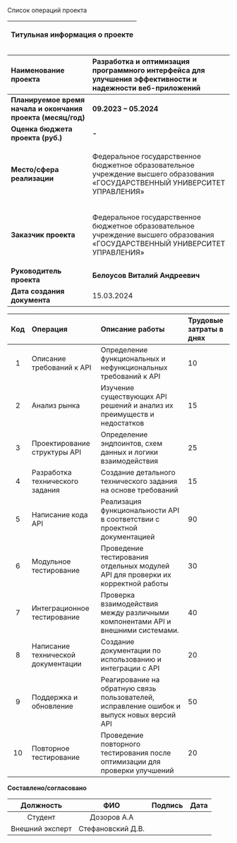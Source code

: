 Список операций проекта

|<p>**Титульная информация о проекте**</p><p></p>|
| :-: |

|**Наименование проекта**|**Разработка и оптимизация программного интерфейса для улучшения эффективности и надежности веб-приложений**|
| :- | :- |
|**Планируемое время начала и окончания проекта (месяц/год)**|**09.2023 – 05.2024**|
|**Оценка бюджета проекта (руб.)**|**-**|
|**Место/сфера реализации**|<p>Федеральное государственное бюджетное образовательное учреждение высшего образования «ГОСУДАРСТВЕННЫЙ УНИВЕРСИТЕТ УПРАВЛЕНИЯ»</p>|
|**Заказчик проекта**|<p>Федеральное государственное бюджетное образовательное учреждение высшего образования «ГОСУДАРСТВЕННЫЙ УНИВЕРСИТЕТ УПРАВЛЕНИЯ»</p>|
|**Руководитель проекта**|**Белоусов Виталий Андреевич**|
|**Дата создания документа**|15.03.2024|


|**Код**|**Операция**|**Описание работы**|**Трудовые затраты в днях**|
| :-: | :- | :- |:- |
|1|Описание требований к API|Определение функциональных и нефункциональных требований к API|10|
|2|Анализ рынка|Изучение существующих API решений и анализ их преимуществ и недостатков|15|
|3|Проектирование структуры API|Определение эндпоинтов, схем данных и логики взаимодействия|25|
|4|Разработка технического задания|Создание детального технического задания на основе требований|15|
|5|Написание кода API|Реализация функциональности API в соответствии с проектной документацией|90|
|6|Модульное тестирование|Проведение тестирования отдельных модулей API для проверки их корректной работы|30|
|7|Интеграционное тестирование|Проверка взаимодействия между различными компонентами API и внешними системами.|40|
|8|Написание технической документации|Создание документации по использованию и интеграции с API|20|
|9|Поддержка и обновление|Реагирование на обратную связь пользователей, исправление ошибок и выпуск новых версий API|50|
|10|Повторное тестирование|Проведение повторного тестирования после оптимизации для проверки улучшений|20|


**Составлено/согласовано**


|**Должность**|**ФИО**|**Подпись**|**Дата**|
| :-: | :-: | :-: | :-: |
|Студент|Дозоров А.А|||
|Внешний эксперт|Стефановский Д.В.|||
